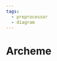 ```yaml
---
tags:
  - preprocessor
  - diagram
---
```


# Archeme

<include repo_url="https://github.com/foliant-docs/foliantcontrib.archeme.git" path="README.md" sethead="2" nohead="true"></include>
